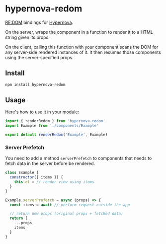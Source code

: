 # hypernova-redom 

[RE:DOM](https://github.com/redom/redom) bindings for [Hypernova](https://github.com/airbnb/hypernova).

On the server, wraps the component in a function to render it to a HTML string given its props.

On the client, calling this function with your component scans the DOM for any server-side rendered instances of it. It then resumes those components using the server-specified props.

## Install

```sh
npm install hypernova-redom
```

## Usage

Here's how to use it in your module:

```js
import { renderRedom } from 'hypernova-redom'
import Example from './components/Example'

export default renderRedom('Example', Example)
```

### Server Prefetch

You need to add a method `serverPrefetch` to components that needs to fetch data in the server before be rendered.


```js
class Example {
  constructor({ items }) {
    this.el = // render view using items
  }
}

Example.serverPrefetch = async (props) => {
  const items = await // perform request outside the app

  // return new props (original props + fetched data)
  return {
    ...props,
    items
  }
}

```